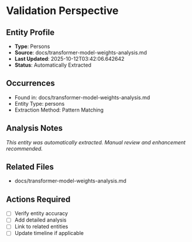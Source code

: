 # Validation Perspective

## Entity Profile
- **Type**: Persons
- **Source**: docs/transformer-model-weights-analysis.md
- **Last Updated**: 2025-10-12T03:42:06.642642
- **Status**: Automatically Extracted

## Occurrences
- Found in: docs/transformer-model-weights-analysis.md
- Entity Type: persons
- Extraction Method: Pattern Matching

## Analysis Notes
*This entity was automatically extracted. Manual review and enhancement recommended.*

## Related Files
- docs/transformer-model-weights-analysis.md

## Actions Required
- [ ] Verify entity accuracy
- [ ] Add detailed analysis
- [ ] Link to related entities
- [ ] Update timeline if applicable
